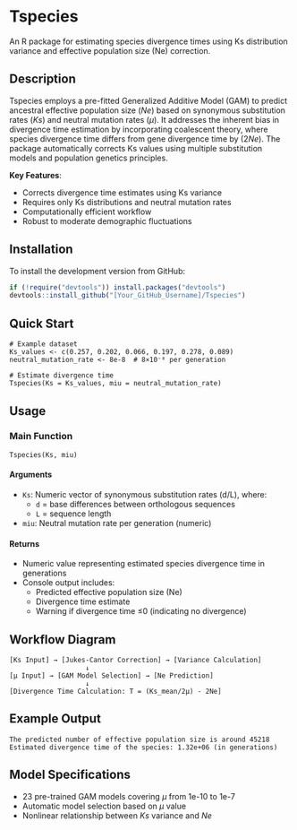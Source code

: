 # Tspecies

An R package for estimating species divergence times using Ks distribution variance and effective population size (Ne) correction.

## Description

Tspecies employs a pre-fitted Generalized Additive Model (GAM) to predict ancestral effective population size (*Ne*) based on synonymous substitution rates (*Ks*) and neutral mutation rates (*μ*). It addresses the inherent bias in divergence time estimation by incorporating coalescent theory, where species divergence time differs from gene divergence time by \(2*Ne*\). The package automatically corrects Ks values using multiple substitution models and population genetics principles.

**Key Features**:
- Corrects divergence time estimates using Ks variance
- Requires only Ks distributions and neutral mutation rates
- Computationally efficient workflow
- Robust to moderate demographic fluctuations

## Installation

To install the development version from GitHub:

```r
if (!require("devtools")) install.packages("devtools")
devtools::install_github("[Your_GitHub_Username]/Tspecies")
```

## Quick Start

```
# Example dataset
Ks_values <- c(0.257, 0.202, 0.066, 0.197, 0.278, 0.089)
neutral_mutation_rate <- 8e-8  # 8×10⁻⁸ per generation

# Estimate divergence time
Tspecies(Ks = Ks_values, miu = neutral_mutation_rate)
```

## Usage

### Main Function

```
Tspecies(Ks, miu)
```

#### Arguments

- `Ks`: Numeric vector of synonymous substitution rates (d/L), where:
  - `d` = base differences between orthologous sequences
  - `L` = sequence length
- `miu`: Neutral mutation rate per generation (numeric)

#### Returns

- Numeric value representing estimated species divergence time in generations
- Console output includes:
  - Predicted effective population size (Ne)
  - Divergence time estimate
  - Warning if divergence time ≤0 (indicating no divergence)

## Workflow Diagram

```
[Ks Input] → [Jukes-Cantor Correction] → [Variance Calculation]
                   ↓
[μ Input] → [GAM Model Selection] → [Ne Prediction]
                   ↓
[Divergence Time Calculation: T = (Ks_mean/2μ) - 2Ne]
```

## Example Output

```
The predicted number of effective population size is around 45218 
Estimated divergence time of the species: 1.32e+06 (in generations)
```

## Model Specifications

- 23 pre-trained GAM models covering *μ* from 1e-10 to 1e-7
- Automatic model selection based on *μ* value
- Nonlinear relationship between *Ks* variance and *Ne*
